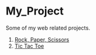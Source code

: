 # My_Project
Some of my web related projects.
1. <a href="./1/">Rock, Paper, Scissors</a>
1. <a href="./2/">Tic Tac Toe</a>
